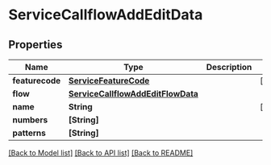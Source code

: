 # ServiceCallflowAddEditData

## Properties
Name | Type | Description | Notes
------------ | ------------- | ------------- | -------------
**featurecode** | [**ServiceFeatureCode**](ServiceFeatureCode.md) |  | [optional] 
**flow** | [**ServiceCallflowAddEditFlowData**](ServiceCallflowAddEditFlowData.md) |  | 
**name** | **String** |  | [optional] 
**numbers** | **[String]** |  | 
**patterns** | **[String]** |  | 

[[Back to Model list]](../README.md#documentation-for-models) [[Back to API list]](../README.md#documentation-for-api-endpoints) [[Back to README]](../README.md)


